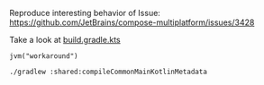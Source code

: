 Reproduce interesting behavior of Issue: https://github.com/JetBrains/compose-multiplatform/issues/3428

Take a look at [build.gradle.kts](shared%2Fbuild.gradle.kts)

`jvm("workaround")`

```bash
./gradlew :shared:compileCommonMainKotlinMetadata
```
